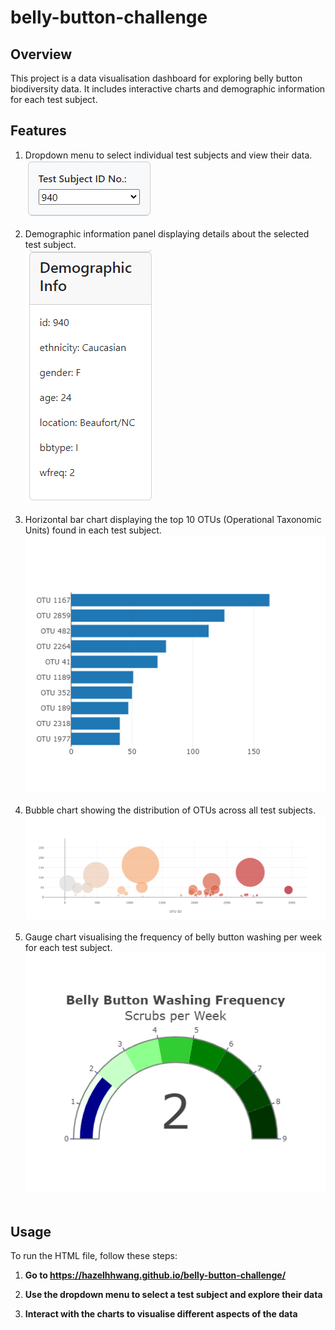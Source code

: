 # belly-button-challenge


## Overview
This project is a data visualisation dashboard for exploring belly button biodiversity data. It includes interactive charts and demographic information for each test subject.


## Features

1. Dropdown menu to select individual test subjects and view their data. <br>
![Dropdown menu](https://github.com/hazelhhwang/belly-button-challenge/blob/main/Images/Dropdown%20menu.png) <br><br>
2. Demographic information panel displaying details about the selected test subject. <br>
![Demographic Info](https://github.com/hazelhhwang/belly-button-challenge/blob/main/Images/Demographic%20Info.png) <br><br>
3. Horizontal bar chart displaying the top 10 OTUs (Operational Taxonomic Units) found in each test subject. <br>
![Bar Chart](https://github.com/hazelhhwang/belly-button-challenge/blob/main/Images/Bar%20Chart.png) <br><br>
4. Bubble chart showing the distribution of OTUs across all test subjects. <br>
![Bubble Chart](https://github.com/hazelhhwang/belly-button-challenge/blob/main/Images/Bubble%20Chart.png) <br><br>
5. Gauge chart visualising the frequency of belly button washing per week for each test subject. <br>
![Gauge Chart](https://github.com/hazelhhwang/belly-button-challenge/blob/main/Images/Gaurge%20Chart.png) <br><br>



## Usage

To run the HTML file, follow these steps:

1. **Go to https://hazelhhwang.github.io/belly-button-challenge/**

2. **Use the dropdown menu to select a test subject and explore their data**

3. **Interact with the charts to visualise different aspects of the data**



